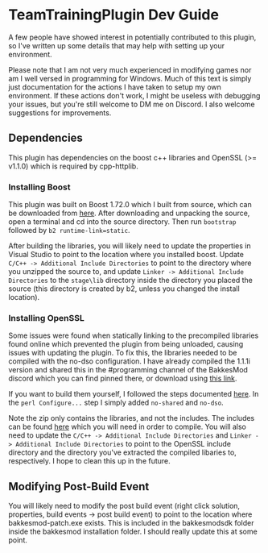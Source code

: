 # TeamTrainingPlugin Dev Guide

A few people have showed interest in potentially contributed to this plugin, so I've written up some details that may help with setting up your environment.

Please note that I am not very much experienced in modifying games nor am I well versed in programming for Windows. Much of this text is simply just documentation for the actions I have taken to setup my own environment. If these actions don't work, I might be useless with debugging your issues, but you're still welcome to DM me on Discord. I also welcome suggestions for improvements.

## Dependencies

This plugin has dependencies on the boost c++ libraries and OpenSSL (>= v1.1.0) which is required by cpp-httplib.

### Installing Boost

This plugin was built on Boost 1.72.0 which I built from source, which can be downloaded from [here](https://www.boost.org/). After downloading and unpacking the source, open a terminal and cd into the source directory. Then run `bootstrap` followed by `b2 runtime-link=static`.

After building the libraries, you will likely need to update the properties in Visual Studio to point to the location where you installed boost. Update `C/C++ -> Additional Include Directories` to point to the directory where you unzipped the source to, and update `Linker -> Additional Include Directories` to the `stage\lib` directory inside the directory you placed the source (this directory is created by b2, unless you changed the install location).

### Installing OpenSSL


Some issues were found when statically linking to the precompiled libraries found online which prevented the plugin from being unloaded, causing issues with updating the plugin. To fix this, the libraries needed to be compiled with the no-dso configuration. I have already compiled the 1.1.1i version and shared this in the #programming channel of the BakkesMod discord which you can find pinned there, or download using [this link](https://cdn.discordapp.com/attachments/448093289137307658/796315907768713226/openssl-1.1.1i-static-no-dso.zip).

If you want to build them yourself, I followed the steps documented [here](https://wiki.openssl.org/index.php/Compilation_and_Installation#W64). In the `perl Configure...` step I simply added `no-shared` and `no-dso`.

Note the zip only contains the libraries, and not the includes. The includes can be found [here](https://github.com/openssl/openssl/tree/90cebd1b216e0a160fcfd8e0eddca47dad47c183/include) which you will need in order to compile. You will also need to update the `C/C++ -> Additional Include Directories` and `Linker -> Additional Include Directories` to point to the OpenSSL include directory and the directory you've extracted the compiled libaries to, respectively. I hope to clean this up in the future.

## Modifying Post-Build Event

You will likely need to modify the post build event (right click solution, properties, build events -> post build event) to point to the location where bakkesmod-patch.exe exists. This is included in the bakkesmodsdk folder inside the bakkesmod installation folder. I should really update this at some point.